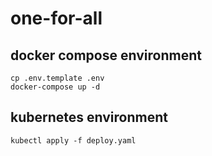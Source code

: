 # one-for-all

## docker compose environment
~~~ shell
cp .env.template .env
docker-compose up -d
~~~
## kubernetes environment
~~~ shell
kubectl apply -f deploy.yaml
~~~

